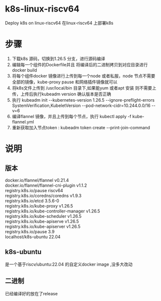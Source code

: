 # k8s-linux-riscv64
Deploy k8s on linux-riscv64 在linux-riscv64 上部署k8s
# 步骤

1. 下载k8s 源码，切换到1.26.5 分支，进行源码编译
2. 编辑每一个组件的Dockerfile并且 将编译后的二进制拷贝到对应目录进行docker build
3. 将每个组件docker 镜像进行上传到每一个node 或者私服，node 节点不需要全部的镜像，kube-proxy pause 和网络插件镜像就可以
4. 将k8s文件上传到 /usr/local/bin 目录下,如果能yum 或者apt 安装 则不需要上传，上传后执行kubeadm version 确认版本是否正确
5. 执行 kubeadm init  --kubernetes-version 1.26.5 --ignore-preflight-errors SystemVerification,KubeletVersion --pod-network-cidr=10.244.0.0/16  --v=6
6. 编译flannel 镜像，并且上传到每个节点，执行 kubectl apply -f kube-flannel.yml
7. 重新获取加入节点token : kubeadm token create --print-join-command

# 说明

## 版本 

docker.io/flannel/flannel                v0.21.4     
docker.io/flannel/flannel-cni-plugin     v1.1.2      
registry.k8s.io/pause                    riscv64     
registry.k8s.io/coredns/coredns          v1.9.3      
registry.k8s.io/etcd                     3.5.6-0     
registry.k8s.io/kube-proxy               v1.26.5     
registry.k8s.io/kube-controller-manager  v1.26.5     
registry.k8s.io/kube-scheduler           v1.26.5     
registry.k8s.io/kube-apiserve            v1.26.5     
registry.k8s.io/kube-apiserver           v1.26.5     
registry.k8s.io/pause                    3.9         
localhost/k8s-ubuntu                     22.04       

## k8s-ubuntu 

是一个基于riscv/ubuntu:22.04 的自定义docker image ,没多大改动

## 二进制

已经编译好的放在了release




